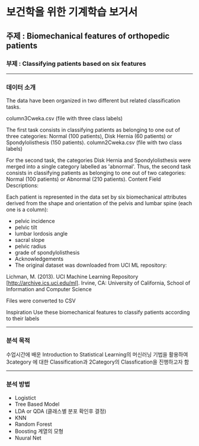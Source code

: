 # 보건학을 위한 기계학습 보거서

## 주제 : Biomechanical features of orthopedic patients
### 부제 : Classifying patients based on six features

--- 

### 데이터 소개 
The data have been organized in two different but related classification tasks.

column3Cweka.csv (file with three class labels)

The first task consists in classifying patients as belonging to one out of three categories: Normal (100 patients), Disk Hernia (60 patients) or Spondylolisthesis (150 patients).
column2Cweka.csv (file with two class labels)

For the second task, the categories Disk Hernia and Spondylolisthesis were merged into a single category labelled as 'abnormal'. Thus, the second task consists in classifying patients as belonging to one out of two categories: Normal (100 patients) or Abnormal (210 patients).
Content
Field Descriptions:

Each patient is represented in the data set by six biomechanical attributes derived from the shape and orientation of the pelvis and lumbar spine (each one is a column):

* pelvic incidence
* pelvic tilt
* lumbar lordosis angle
* sacral slope
* pelvic radius
* grade of spondylolisthesis
* Acknowledgements
* The original dataset was downloaded from UCI ML repository:

Lichman, M. (2013). UCI Machine Learning Repository [http://archive.ics.uci.edu/ml]. Irvine, CA: University of California, School of Information and Computer Science

Files were converted to CSV

Inspiration
Use these biomechanical features to classify patients according to their labels

--- 

### 분석 목적 

수업시간에 배운 Introduction to Statistical Learning의 머신러닝 기법을 활용하여 
3category 에 대한 Classification과 2Category의 Classfication을 진행하고자 함 

--- 

### 분석 방법 

* Logistict 
* Tree Based Model 
* LDA or QDA (클래스별 분포 확인후 결정)
* KNN 
* Random Forest 
* Boosting 계열의 모형 
* Nuural Net

